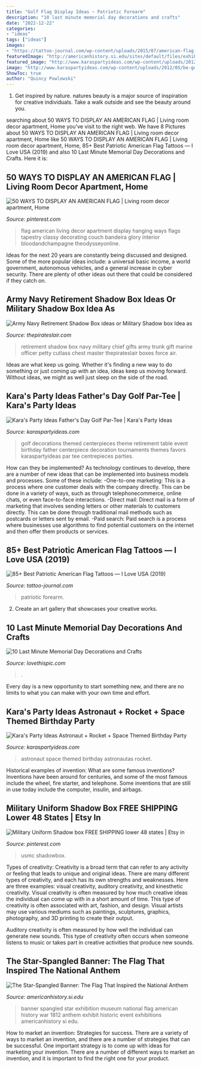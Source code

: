 ```yaml
---
title: "Golf Flag Display Ideas ~ Patriotic Forearm"
description: "10 last minute memorial day decorations and crafts"
date: "2022-12-22"
categories:
- "ideas"
tags: ["ideas"]
images:
- "https://tattoo-journal.com/wp-content/uploads/2015/07/american-flag-tattoo-23.jpg"
featuredImage: "http://americanhistory.si.edu/sites/default/files/exhibitions/SSB-gallery-5.jpg"
featured_image: "http://www.karaspartyideas.com/wp-content/uploads/2012/05/be-golf-centerpiece.jpg"
image: "http://www.karaspartyideas.com/wp-content/uploads/2012/05/be-golf-centerpiece.jpg"
ShowToc: true
author: "Quincy Powlowski"
---
```



1. Get inspired by nature. natures beauty is a major source of inspiration for creative individuals. Take a walk outside and see the beauty around you.

	

		
searching about 50 WAYS TO DISPLAY AN AMERICAN FLAG | Living room decor apartment, Home you've visit to the right web. We have 8 Pictures about 50 WAYS TO DISPLAY AN AMERICAN FLAG | Living room decor apartment, Home like 50 WAYS TO DISPLAY AN AMERICAN FLAG | Living room decor apartment, Home, 85+ Best Patriotic American Flag Tattoos — I Love USA (2019) and also 10 Last Minute Memorial Day Decorations and Crafts. Here it is:
		
    
## 50 WAYS TO DISPLAY AN AMERICAN FLAG | Living Room Decor Apartment, Home

<img loading=lazy src="https://i.pinimg.com/736x/22/69/15/226915e16bd2aa1f2d7fdfc31ea342ef--american-flag-decor-american-flag-living-room.jpg" onerror="this.onerror=null;this.src='https://tse2.mm.bing.net/th?id=OIP.xuKExgsODlHf-i88AYpHAQHaJ4&amp;pid=15.1';" alt="50 WAYS TO DISPLAY AN AMERICAN FLAG | Living room decor apartment, Home">

_Source: pinterest.com_

>flag american living decor apartment display hanging ways flags tapestry classy decorating couch bandeira glory interior bloodandchampagne theodysseyonline. 

	

Ideas for the next 20 years are constantly being discussed and designed. Some of the more popular ideas include: a universal basic income, a world government, autonomous vehicles, and a general increase in cyber security. There are plenty of other ideas out there that could be considered if they catch on.

    
## Army Navy Retirement Shadow Box Ideas Or Military Shadow Box Idea As

<img loading=lazy src="https://www.thepirateslair.com/images/navy-retirement-trunk-chiefpettyofficer-cutlass.jpg" onerror="this.onerror=null;this.src='https://tse1.mm.bing.net/th?id=OIP.OoL9BLDk125BKoJ_N615yQHaGY&amp;pid=15.1';" alt="Army Navy Retirement Shadow Box ideas or Military Shadow box Idea as">

_Source: thepirateslair.com_

>retirement shadow box navy military chief gifts army trunk gift marine officer petty cutlass chest master thepirateslair boxes force air. 

	

Ideas are what keep us going. Whether it's finding a new way to do something or just coming up with an idea, ideas keep us moving forward. Without ideas, we might as well just sleep on the side of the road.

    
## Kara&#039;s Party Ideas Father&#039;s Day Golf Par-Tee | Kara&#039;s Party Ideas

<img loading=lazy src="http://www.karaspartyideas.com/wp-content/uploads/2012/05/be-golf-centerpiece.jpg" onerror="this.onerror=null;this.src='https://tse3.mm.bing.net/th?id=OIP.tc4-QUs6XXafVLhtMQn_6wHaHa&amp;pid=15.1';" alt="Kara&#039;s Party Ideas Father&#039;s Day Golf Par-Tee | Kara&#039;s Party Ideas">

_Source: karaspartyideas.com_

>golf decorations themed centerpieces theme retirement table event birthday father centerpiece decoration tournaments themes favors karaspartyideas par tee centrepieces parties. 

	

How can they be implemented?
As technology continues to develop, there are a number of new ideas that can be implemented into business models and processes. Some of these include: 
-One-to-one marketing: This is a process where one customer deals with the company directly. This can be done in a variety of ways, such as through telephonecommerce, online chats, or even face-to-face interactions. 
-Direct mail: Direct mail is a form of marketing that involves sending letters or other materials to customers directly. This can be done through traditional mail methods such as postcards or letters sent by email. 
-Paid search: Paid search is a process where businesses use algorithms to find potential customers on the internet and then offer them products or services.

    
## 85+ Best Patriotic American Flag Tattoos — I Love USA (2019)

<img loading=lazy src="https://tattoo-journal.com/wp-content/uploads/2015/07/american-flag-tattoo-23.jpg" onerror="this.onerror=null;this.src='https://tse4.mm.bing.net/th?id=OIP.jujNM-omS77BomO23c0U7wHaHa&amp;pid=15.1';" alt="85+ Best Patriotic American Flag Tattoos — I Love USA (2019)">

_Source: tattoo-journal.com_

>patriotic forearm. 

	

2. Create an art gallery that showcases your creative works.

    
## 10 Last Minute Memorial Day Decorations And Crafts

<img loading=lazy src="https://www.lovethispic.com/uploaded_images/blogs/10-Last-Minute-Memorial-Day-Decorations-And-Crafts-4865-3.jpg" onerror="this.onerror=null;this.src='https://tse4.mm.bing.net/th?id=OIP.9LHKLZH5kp2c6oZpmXwLoAHaLf&amp;pid=15.1';" alt="10 Last Minute Memorial Day Decorations and Crafts">

_Source: lovethispic.com_

>. 

	

Every day is a new opportunity to start something new, and there are no limits to what you can make with your own time and effort.

    
## Kara&#039;s Party Ideas Astronaut + Rocket + Space Themed Birthday Party

<img loading=lazy src="https://www.karaspartyideas.com/wp-content/uploads/2012/06/chocolatinas-cumple-astronautas_600x997.jpg" onerror="this.onerror=null;this.src='https://tse1.mm.bing.net/th?id=OIP.KHGRQn5tEuat3bA8vUHSdQHaMT&amp;pid=15.1';" alt="Kara&#039;s Party Ideas Astronaut + Rocket + Space Themed Birthday Party">

_Source: karaspartyideas.com_

>astronaut space themed birthday astronautas rocket. 

	

Historical examples of invention: What are some famous inventions?
Inventions have been around for centuries, and some of the most famous include the wheel, fire starter, and telephone. Some inventions that are still in use today include the computer, insulin, and airbags.

    
## Military Uniform Shadow Box FREE SHIPPING Lower 48 States | Etsy In

<img loading=lazy src="https://i.pinimg.com/736x/05/49/3e/05493e5c3273c17636ce97ab27188904.jpg" onerror="this.onerror=null;this.src='https://tse1.mm.bing.net/th?id=OIP.-6KMiLFBb2Q8sKPwVlYcZwHaJ3&amp;pid=15.1';" alt="Military Uniform Shadow box FREE SHIPPING lower 48 states | Etsy in">

_Source: pinterest.com_

>usmc shadowbox. 

	

Types of creativity:
Creativity is a broad term that can refer to any activity or feeling that leads to unique and original ideas. There are many different types of creativity, and each has its own strengths and weaknesses. Here are three examples: visual creativity, auditory creativity, and kinesthetic creativity.
Visual creativity is often measured by how much creative ideas the individual can come up with in a short amount of time. This type of creativity is often associated with art, fashion, and design. Visual artists may use various mediums such as paintings, sculptures, graphics, photography, and 3D printing to create their output.

Auditory creativity is often measured by how well the individual can generate new sounds. This type of creativity often occurs when someone listens to music or takes part in creative activities that produce new sounds.

    
## The Star-Spangled Banner: The Flag That Inspired The National Anthem

<img loading=lazy src="http://americanhistory.si.edu/sites/default/files/exhibitions/SSB-gallery-5.jpg" onerror="this.onerror=null;this.src='https://tse4.mm.bing.net/th?id=OIP.JZ8eyzCCoCRgsV38va9mswHaE6&amp;pid=15.1';" alt="The Star-Spangled Banner: The Flag That Inspired the National Anthem">

_Source: americanhistory.si.edu_

>banner spangled star exhibition museum national flag american history war 1812 anthem exhibit historic event exhibitions americanhistory si edu. 

	

How to market an invention: Strategies for success.
There are a variety of ways to market an invention, and there are a number of strategies that can be successful. One important strategy is to come up with ideas for marketing your invention. There are a number of different ways to market an invention, and it is important to find the right one for your product.

